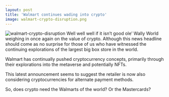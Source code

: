 ```yaml
---
layout: post
title: 'Walmart continues wading into crypto'
image: walmart-crypto-disruption.png
---
```


![walmart-crypto-disruption]({{site.url}}/assets/img/walmart-crypto-disruption.png)
Well well well if it isn’t good ole’ Wally World weighing in once again on the value of crypto. Although this news headline should come as no surprise for those of us who have witnessed the continuing explorations of the largest big box store in the world. 

Walmart has continually pushed cryptocurrency concepts, primarily through their explorations into the metaverse and potentially NFTs. 

This latest announcement seems to suggest the retailer is now also considering cryptocurrencies for alternate payment methods. 

So, does crypto need the Walmarts of the world? Or the Mastercards?